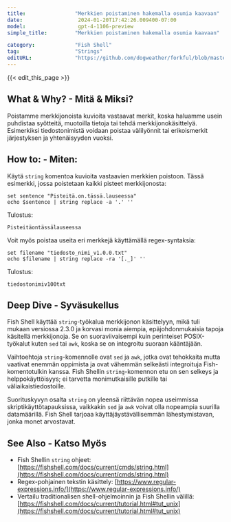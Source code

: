 ```yaml
---
title:                "Merkkien poistaminen hakemalla osumia kaavaan"
date:                  2024-01-20T17:42:26.009400-07:00
model:                 gpt-4-1106-preview
simple_title:         "Merkkien poistaminen hakemalla osumia kaavaan"

category:             "Fish Shell"
tag:                  "Strings"
editURL:              "https://github.com/dogweather/forkful/blob/master/content/fi/fish-shell/deleting-characters-matching-a-pattern.md"
---
```


{{< edit_this_page >}}

## What & Why? - Mitä & Miksi?
Poistamme merkkijonoista kuvioita vastaavat merkit, koska haluamme usein puhdistaa syötteitä, muotoilla tietoja tai tehdä merkkijonokäsittelyä. Esimerkiksi tiedostonimistä voidaan poistaa välilyönnit tai erikoismerkit järjestyksen ja yhtenäisyyden vuoksi.

## How to: - Miten:
Käytä `string` komentoa kuvioita vastaavien merkkien poistoon. Tässä esimerkki, jossa poistetaan kaikki pisteet merkkijonosta:

```Fish Shell
set sentence "Pisteitä.on.tässä.lauseessa"
echo $sentence | string replace -a '.' ''
```

Tulostus:
```
Pisteitäontässälauseessa
```

Voit myös poistaa useita eri merkkejä käyttämällä regex-syntaksia:

```Fish Shell
set filename "tiedosto_nimi_v1.0.0.txt"
echo $filename | string replace -ra '[._]' ''
```

Tulostus:
```
tiedostonimiv100txt
```

## Deep Dive - Syväsukellus
Fish Shell käyttää `string`-työkalua merkkijonon käsittelyyn, mikä tuli mukaan versiossa 2.3.0 ja korvasi monia aiempia, epäjohdonmukaisia tapoja käsitellä merkkijonoja. Se on suoraviivaisempi kuin perinteiset POSIX-työkalut kuten `sed` tai `awk`, koska se on integroitu suoraan kääntäjään.

Vaihtoehtoja `string`-komennolle ovat `sed` ja `awk`, jotka ovat tehokkaita mutta vaativat enemmän oppimista ja ovat vähemmän selkeästi integroituja Fish-komentotulkin kanssa. Fish Shellin `string`-komennon etu on sen selkeys ja helppokäyttöisyys; ei tarvetta monimutkaisille putkille tai väliaikaistiedostoille.

Suorituskyvyn osalta `string` on yleensä riittävän nopea useimmissa skriptikäyttötapauksissa, vaikkakin `sed` ja `awk` voivat olla nopeampia suurilla datamäärillä. Fish Shell tarjoaa käyttäjäystävällisemmän lähestymistavan, jonka monet arvostavat.

## See Also - Katso Myös
- Fish Shellin `string` ohjeet: [https://fishshell.com/docs/current/cmds/string.html](https://fishshell.com/docs/current/cmds/string.html)
- Regex-pohjainen tekstin käsittely: [https://www.regular-expressions.info/](https://www.regular-expressions.info/)
- Vertailu traditionalisen shell-ohjelmoinnin ja Fish Shellin välillä: [https://fishshell.com/docs/current/tutorial.html#tut_unix](https://fishshell.com/docs/current/tutorial.html#tut_unix)
